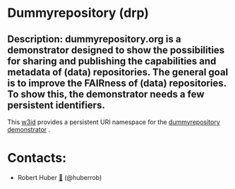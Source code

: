 # Dummyrepository (drp)
## Description: dummyrepository.org is a demonstrator designed to show the possibilities for sharing and publishing the capabilities and metadata of (data) repositories. The general goal is to improve the FAIRness of (data) repositories. To show this, the demonstrator needs a few persistent identifiers.

This [w3id](https://w3id.org/drp) provides a persistent URI namespace for the [dummyrepository demonstrator](https://dummyrepository.org) .

# Contacts:
- Robert Huber [:email:](mailto:rhuber@uni-bremen.de) (@huberrob)
